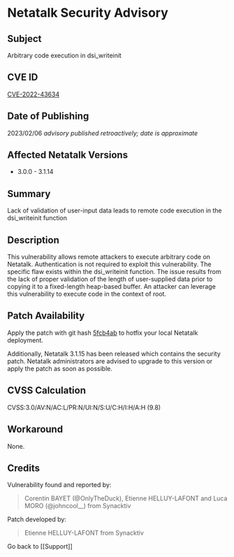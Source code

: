 # Netatalk Security Advisory

## Subject

Arbitrary code execution in dsi_writeinit

## CVE ID

[CVE-2022-43634](https://www.cve.org/CVERecord?id=CVE-2022-43634)

## Date of Publishing

2023/02/06 *advisory published retroactively; date is approximate*

## Affected Netatalk Versions

- 3.0.0 - 3.1.14

## Summary

Lack of validation of user-input data leads to remote code execution in
the dsi_writeinit function

## Description

This vulnerability allows remote attackers to execute arbitrary code on
Netatalk. Authentication is not required to exploit this vulnerability.
The specific flaw exists within the dsi_writeinit function. The issue
results from the lack of proper validation of the length of
user-supplied data prior to copying it to a fixed-length heap-based
buffer. An attacker can leverage this vulnerability to execute code in
the context of root.

## Patch Availability

Apply the patch with git hash
[5fcb4ab](https://github.com/Netatalk/netatalk/commit/5fcb4ab02aced14484310165b3d754bb2f0820ca.diff)
to hotfix your local Netatalk deployment.

Additionally, Netatalk 3.1.15 has been released which contains the
security patch. Netatalk administrators are advised to upgrade to this
version or apply the patch as soon as possible.

## CVSS Calculation

CVSS:3.0/AV:N/AC:L/PR:N/UI:N/S:U/C:H/I:H/A:H (9.8)

## Workaround

None.

## Credits

Vulnerability found and reported by:

> Corentin BAYET (@OnlyTheDuck), Etienne HELLUY-LAFONT and Luca MORO
(@johncool\_\_) from Synacktiv

Patch developed by:

> Etienne HELLUY-LAFONT from Synacktiv

Go back to [[Support]]

